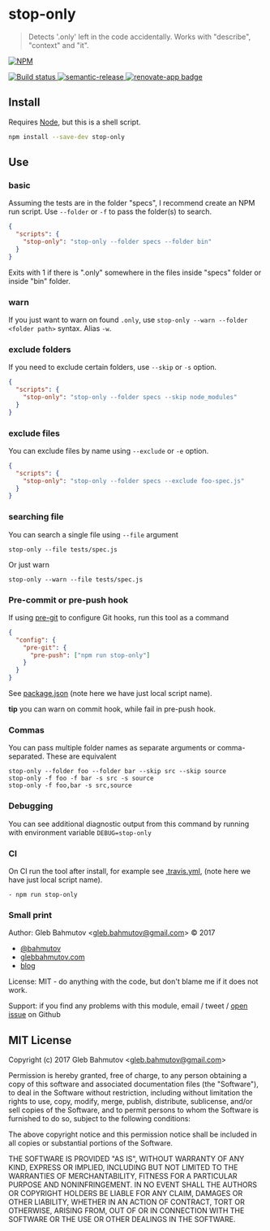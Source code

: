 # stop-only

> Detects &#39;.only&#39; left in the code accidentally. Works with "describe", "context" and "it".

[![NPM][npm-icon] ][npm-url]

[![Build status][ci-image] ][ci-url]
[![semantic-release][semantic-image] ][semantic-url]
[![renovate-app badge][renovate-badge]][renovate-app]

## Install

Requires [Node](https://nodejs.org/en/), but this is a shell script.

```sh
npm install --save-dev stop-only
```

## Use

### basic

Assuming the tests are in the folder "specs", I recommend create an NPM run script. Use `--folder` or `-f` to pass the folder(s) to search.

```json
{
  "scripts": {
    "stop-only": "stop-only --folder specs --folder bin"
  }
}
```

Exits with 1 if there is ".only" somewhere in the files inside "specs" folder or inside "bin" folder.

### warn

If you just want to warn on found `.only`, use `stop-only --warn --folder <folder path>` syntax. Alias `-w`.

### exclude folders

If you need to exclude certain folders, use `--skip` or `-s` option.

```json
{
  "scripts": {
    "stop-only": "stop-only --folder specs --skip node_modules"
  }
}
```

### exclude files

You can exclude files by name using `--exclude` or `-e` option.

```json
{
  "scripts": {
    "stop-only": "stop-only --folder specs --exclude foo-spec.js"
  }
}
```

### searching file

You can search a single file using `--file` argument

```text
stop-only --file tests/spec.js
```

Or just warn

```text
stop-only --warn --file tests/spec.js
```

### Pre-commit or pre-push hook

If using [pre-git][pre-git] to configure Git hooks, run this tool as a command

```json
{
  "config": {
    "pre-git": {
      "pre-push": ["npm run stop-only"]
    }
  }
}
```

See [package.json](package.json) (note here we have just local script name).

**tip** you can warn on commit hook, while fail in pre-push hook.

[pre-git]: https://github.com/bahmutov/pre-git#readme

### Commas

You can pass multiple folder names as separate arguments or comma-separated. These are equivalent

```
stop-only --folder foo --folder bar --skip src --skip source
stop-only -f foo -f bar -s src -s source
stop-only -f foo,bar -s src,source
```

### Debugging

You can see additional diagnostic output from this command by running with environment variable `DEBUG=stop-only`

### CI

On CI run the tool after install, for example see [.travis.yml](.travis.yml),
(note here we have just local script name).

```
- npm run stop-only
```

### Small print

Author: Gleb Bahmutov &lt;gleb.bahmutov@gmail.com&gt; &copy; 2017

* [@bahmutov](https://twitter.com/bahmutov)
* [glebbahmutov.com](https://glebbahmutov.com)
* [blog](https://glebbahmutov.com/blog)

License: MIT - do anything with the code, but don't blame me if it does not work.

Support: if you find any problems with this module, email / tweet /
[open issue](https://github.com/bahmutov/stop-only/issues) on Github

## MIT License

Copyright (c) 2017 Gleb Bahmutov &lt;gleb.bahmutov@gmail.com&gt;

Permission is hereby granted, free of charge, to any person
obtaining a copy of this software and associated documentation
files (the "Software"), to deal in the Software without
restriction, including without limitation the rights to use,
copy, modify, merge, publish, distribute, sublicense, and/or sell
copies of the Software, and to permit persons to whom the
Software is furnished to do so, subject to the following
conditions:

The above copyright notice and this permission notice shall be
included in all copies or substantial portions of the Software.

THE SOFTWARE IS PROVIDED "AS IS", WITHOUT WARRANTY OF ANY KIND,
EXPRESS OR IMPLIED, INCLUDING BUT NOT LIMITED TO THE WARRANTIES
OF MERCHANTABILITY, FITNESS FOR A PARTICULAR PURPOSE AND
NONINFRINGEMENT. IN NO EVENT SHALL THE AUTHORS OR COPYRIGHT
HOLDERS BE LIABLE FOR ANY CLAIM, DAMAGES OR OTHER LIABILITY,
WHETHER IN AN ACTION OF CONTRACT, TORT OR OTHERWISE, ARISING
FROM, OUT OF OR IN CONNECTION WITH THE SOFTWARE OR THE USE OR
OTHER DEALINGS IN THE SOFTWARE.

[npm-icon]: https://nodei.co/npm/stop-only.svg?downloads=true
[npm-url]: https://npmjs.org/package/stop-only
[ci-image]: https://travis-ci.org/bahmutov/stop-only.svg?branch=master
[ci-url]: https://travis-ci.org/bahmutov/stop-only
[semantic-image]: https://img.shields.io/badge/%20%20%F0%9F%93%A6%F0%9F%9A%80-semantic--release-e10079.svg
[semantic-url]: https://github.com/semantic-release/semantic-release
[renovate-badge]: https://img.shields.io/badge/renovate-app-blue.svg
[renovate-app]: https://renovateapp.com/
